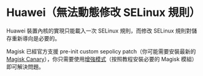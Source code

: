 # Huawei（無法動態修改 SELinux 規則）

Huawei 裝置內核的實現只能載入一次 SELinux 規則，而修改 SELinux 規則對儲存重新導向是必要的。

Magisk 已經官方支援 pre-init custom sepolicy patch（你可能需要安裝最新的 [Magisk Canary](https://forum.xda-developers.com/apps/magisk/dev-magisk-canary-channel-bleeding-edge-t3839337)），你只需要使用[增強模式](../enhanced_mode/install.html)（按照教程安裝必要的 Magisk 模組）即可解決問題。
